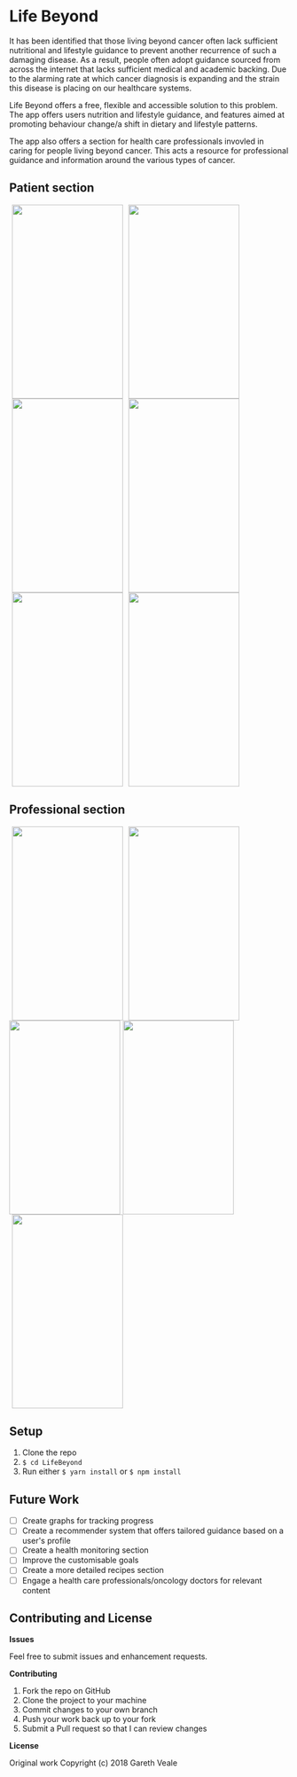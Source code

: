 # Life Beyond

It has been identified that those living beyond cancer often lack sufficient nutritional and lifestyle guidance to prevent another recurrence of such a damaging disease. As a result, people often adopt guidance sourced from across the internet that lacks sufficient medical and academic backing. Due to the alarming rate at which cancer diagnosis is expanding and the strain this disease is placing on our healthcare systems.

Life Beyond offers a free, flexible and accessible solution to this problem. The app offers users nutrition and lifestyle guidance, and features aimed at promoting behaviour change/a shift in dietary and lifestyle patterns. 

The app also offers a section for health care professionals invovled in caring for people living beyond cancer. This acts a resource for professional guidance and information around the various types of cancer.

## Patient section
<img src="https://user-images.githubusercontent.com/35449333/44730983-19f6d780-aada-11e8-88e8-2ab4289f9f58.png" width="200" height="350" hspace="5"><img src="https://user-images.githubusercontent.com/35449333/44730984-19f6d780-aada-11e8-8d19-c7e3a2037199.jpeg" width="200" height="350" hspace="5"><img src="https://user-images.githubusercontent.com/35449333/44730985-19f6d780-aada-11e8-8ef7-6b0b18b54ec2.jpeg" width="200" height="350" hspace="5"><img src="https://user-images.githubusercontent.com/35449333/44730986-19f6d780-aada-11e8-82e3-30302e243e9e.jpeg" width="200" height="350" hspace="5">
<img src="https://user-images.githubusercontent.com/35449333/44731534-4828e700-aadb-11e8-8713-50263485442a.jpeg" width="200" height="350" hspace="5"><img src="https://user-images.githubusercontent.com/35449333/44731535-4828e700-aadb-11e8-8ae9-fbdc2395a708.jpeg" width="200" height="350" hspace="5">

## Professional section
<img src="https://user-images.githubusercontent.com/35449333/44731536-4828e700-aadb-11e8-9189-71fcf36b6f1e.png" width="200" height="350" hspace="5"><img src="https://user-images.githubusercontent.com/35449333/44731537-4828e700-aadb-11e8-9d9a-c087ae5f4b2c.png" width="200" height="350" hspace="5"><img src="https://user-images.githubusercontent.com/35449333/44730988-19f6d780-aada-11e8-9dee-7c93316ac59e.png" width="200" height="350" height="350"><img src="https://user-images.githubusercontent.com/35449333/44732046-693e0780-aadc-11e8-9866-8380b9185bc2.jpg" width="200" height="350" hspace="5">
<img src="https://user-images.githubusercontent.com/35449333/44730989-1a8f6e00-aada-11e8-99ce-22986bb3f1e6.jpeg" width="200" height="350" hspace="5">




## Setup
1. Clone the repo
2. `$ cd LifeBeyond`
3. Run either `$ yarn install` or `$ npm install`

## Future Work
- [ ] Create graphs for tracking progress
- [ ] Create a recommender system that offers tailored guidance based on a user's profile
- [ ] Create a health monitoring section
- [ ] Improve the customisable goals
- [ ] Create a more detailed recipes section
- [ ] Engage a health care professionals/oncology doctors for relevant content

## Contributing and License

**Issues**

Feel free to submit issues and enhancement requests.

**Contributing**

1. Fork the repo on GitHub
2. Clone the project to your machine
3. Commit changes to your own branch
4. Push your work back up to your fork
5. Submit a Pull request so that I can review  changes

**License**

Original work Copyright (c) 2018 Gareth Veale  



